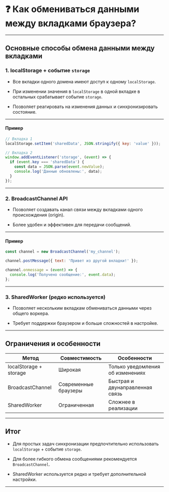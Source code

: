 # ❓ Как обмениваться данными между вкладками браузера?

---

## Основные способы обмена данными между вкладками

### 1. localStorage + событие `storage`

- Все вкладки одного домена имеют доступ к одному `localStorage`.

- При изменении значения в `localStorage` в одной вкладке в остальных срабатывает событие `storage`.

- Позволяет реагировать на изменения данных и синхронизировать состояние.

---

#### Пример

```js
// Вкладка 1
localStorage.setItem('sharedData', JSON.stringify({ key: 'value' }));

// Вкладка 2
window.addEventListener('storage', (event) => {
  if (event.key === 'sharedData') {
    const data = JSON.parse(event.newValue);
    console.log('Данные обновлены:', data);
  }
});
```

---

### 2. BroadcastChannel API

- Позволяет создавать канал связи между вкладками одного происхождения (origin).

- Более удобен и эффективен для передачи сообщений.

---

#### Пример

```js
const channel = new BroadcastChannel('my_channel');

channel.postMessage({ text: 'Привет из другой вкладки!' });

channel.onmessage = (event) => {
  console.log('Получено сообщение:', event.data);
};
```

---

### 3. SharedWorker (редко используется)

- Позволяет нескольким вкладкам обмениваться данными через общего воркера.

- Требует поддержки браузером и больше сложностей в настройке.

---

## Ограничения и особенности

| Метод                  | Совместимость        | Особенности                      |
| ---------------------- | -------------------- | -------------------------------- |
| localStorage + storage | Широкая              | Только уведомления об изменениях |
| BroadcastChannel       | Современные браузеры | Быстрая и двунаправленная связь  |
| SharedWorker           | Ограниченная         | Сложнее в реализации             |

---

## Итог

- Для простых задач синхронизации предпочтительно использовать `localStorage` + событие `storage`.

- Для более гибкого обмена сообщениями рекомендуется `BroadcastChannel`.

- SharedWorker используется редко и требует дополнительной настройки.

---
